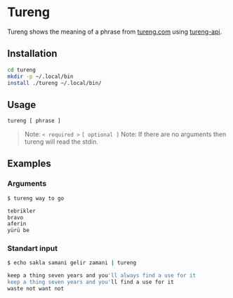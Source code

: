 # Tureng

Tureng shows the meaning of a phrase from [tureng.com](https://tureng.com)
using [tureng-api](https://github.com/gokhanamal/tureng-api).

## Installation

```sh
cd tureng
mkdir -p ~/.local/bin
install ./tureng ~/.local/bin/
```

## Usage

```sh
tureng [ phrase ]
```

> Note: `< required >` `[ optional ]`
> Note: If there are no arguments then tureng will read the stdin.

## Examples

### Arguments

```sh
$ tureng way to go

tebrikler
bravo
aferin
yürü be
```
 
### Standart input

```sh
$ echo sakla samani gelir zamani | tureng

keep a thing seven years and you'll always find a use for it
keep a thing seven years and you'll find a use for it
waste not want not
```
